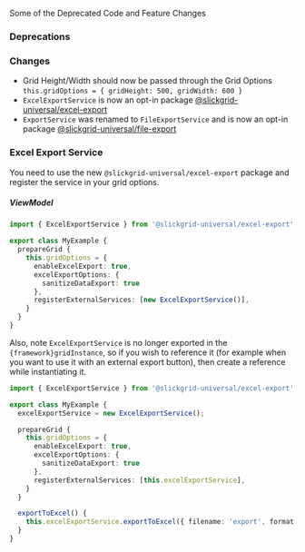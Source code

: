Some of the Deprecated Code and Feature Changes

### Deprecations

### Changes
- Grid Height/Width should now be passed through the Grid Options `this.gridOptions = { gridHeight: 500, gridWidth: 600 }`
- `ExcelExportService` is now an opt-in package [@slickgrid-universal/excel-export](https://github.com/ghiscoding/slickgrid-universal/tree/master/packages/excel-export)
- `ExportService` was renamed to `FileExportService` and is now an opt-in package [@slickgrid-universal/file-export](https://github.com/ghiscoding/slickgrid-universal/tree/master/packages/file-export)

### Excel Export Service
You need to use the new `@slickgrid-universal/excel-export` package and register the service in your grid options.
##### ViewModel
```ts
import { ExcelExportService } from '@slickgrid-universal/excel-export';

export class MyExample {
  prepareGrid {
    this.gridOptions = {
      enableExcelExport: true,
      excelExportOptions: {
        sanitizeDataExport: true
      },
      registerExternalServices: [new ExcelExportService()],
    }
  }
}
```
Also, note `ExcelExportService` is no longer exported in the `{framework}gridInstance`, so if you wish to reference it (for example when you want to use it with an external export button), then create a reference while instantiating it.
```ts
import { ExcelExportService } from '@slickgrid-universal/excel-export';

export class MyExample {
  excelExportService = new ExcelExportService();

  prepareGrid {
    this.gridOptions = {
      enableExcelExport: true,
      excelExportOptions: {
        sanitizeDataExport: true
      },
      registerExternalServices: [this.excelExportService],
    }
  }

  exportToExcel() {
    this.excelExportService.exportToExcel({ filename: 'export', format: FileType.xlsx, });
  }
}
```